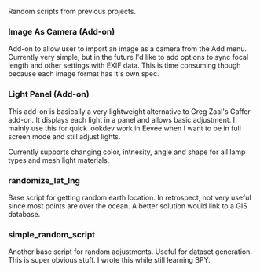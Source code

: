 Random scripts from previous projects.

### Image As Camera (Add-on)
Add-on to allow user to import an image as a camera from the Add menu. Currently very simple, but in the future I'd like to add options to sync focal length and other settings with EXIF data. This is time consuming though because each image format has it's own spec.

### Light Panel (Add-on)
This add-on is basically a very lightweight alternative to Greg Zaal's Gaffer add-on. It displays each light in a panel and allows basic adjustment. I mainly use this for quick lookdev work in Eevee when I want to be in full screen mode and still adjust lights.

Currently supports changing color, intnesity, angle and shape for all lamp types and mesh light materials.

### randomize_lat_lng
Base script for getting random earth location. In retrospect, not very useful since most points are over the ocean. A better solution would link to a GIS database.

### simple_random_script
Another base script for random adjustments. Useful for dataset generation. This is super obvious stuff. I wrote this while still learning BPY.
